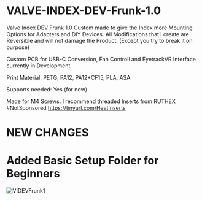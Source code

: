 # VALVE-INDEX-DEV-Frunk-1.0
Valve Index DEV Frunk 1.0 Custom made to give the Index more Mounting Options for Adapters and DIY Devices. All Modifications that i create are Reversible and will not damage the Product. (Except you try to break it on purpose)

Custom PCB for USB-C Conversion, Fan Controll and EyetrackVR Interface currently in Development.

Print Material: PETG, PA12, PA12+CF15, PLA, ASA

Supports needed: Yes (for now)

Made for M4 Screws. I recommend threaded Inserts from RUTHEX #NotSponsored
https://tinyurl.com/HeatInserts

# NEW CHANGES
# Added Basic Setup Folder for Beginners

![VIDEVFrunk1](https://user-images.githubusercontent.com/98415183/209579540-a61c1d16-331d-47b4-9fd5-ee35704eea3e.png)
